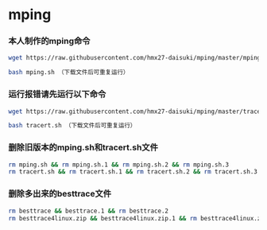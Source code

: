 # mping

### 本人制作的mping命令
```bash
wget https://raw.githubusercontent.com/hmx27-daisuki/mping/master/mping.sh （仅运行一次）

bash mping.sh （下载文件后可重复运行）
```
### 运行报错请先运行以下命令
```bash
wget https://raw.githubusercontent.com/hmx27-daisuki/mping/master/tracert.sh （仅运行一次）

bash tracert.sh （下载文件后可重复运行）
```

### 删除旧版本的mping.sh和tracert.sh文件
```bash
rm mping.sh && rm mping.sh.1 && rm mping.sh.2 && rm mping.sh.3
rm tracert.sh && rm tracert.sh.1 && rm tracert.sh.2 && rm tracert.sh.3
```

### 删除多出来的besttrace文件
```bash
rm besttrace && besttrace.1 && rm besttrace.2
rm besttrace4linux.zip && besttrace4linux.zip.1 && rm besttrace4linux.zip.2
```
